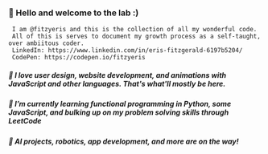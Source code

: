 ### 👋 Hello and welcome to the lab :)
     I am @fitzyeris and this is the collection of all my wonderful code.
     All of this is serves to document my growth process as a self-taught, over ambiitous coder. 
     LinkedIn: https://www.linkedin.com/in/eris-fitzgerald-6197b5204/
     CodePen: https://codepen.io/fitzyeris
     
##### 👀 I love user design, website development, and animations with JavaScript and other languages. That's what'll mostly be here. 

##### 🌱 I’m currently learning functional programming in Python, some JavaScript, and bulking up on my problem solving skills through LeetCode

##### 💞️ AI projects, robotics, app development, and more are on the way!


<!---
fitzyeris/fitzyeris is a ✨ special ✨ repository because its `README.md` (this file) appears on your GitHub profile.
You can click the Preview link to take a look at your changes.
--->
